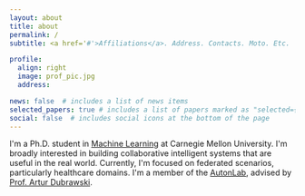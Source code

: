 ```yaml
---
layout: about
title: about
permalink: /
subtitle: <a href='#'>Affiliations</a>. Address. Contacts. Moto. Etc.

profile:
  align: right
  image: prof_pic.jpg
  address:

news: false  # includes a list of news items
selected_papers: true # includes a list of papers marked as "selected={true}"
social: false  # includes social icons at the bottom of the page
---
```

I'm a Ph.D. student in [Machine Learning](https://www.ml.cmu.edu/academics/machine-learning-phd.html) at Carnegie Mellon University. I'm broadly interested in building collaborative intelligent systems that are useful in the real world. Currently, I'm focused on federated scenarios, particularly healthcare domains. I'm a member of the [AutonLab](https://www.autonlab.org/), advised by [Prof. Artur Dubrawski](https://www.ri.cmu.edu/ri-faculty/artur-w-dubrawski/). 
